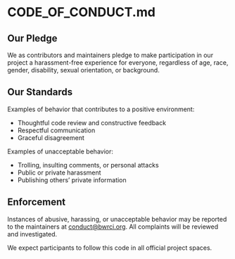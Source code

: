 
# CODE_OF_CONDUCT.md

## Our Pledge

We as contributors and maintainers pledge to make participation in our project a harassment-free experience for everyone, regardless of age, race, gender, disability, sexual orientation, or background.

## Our Standards

Examples of behavior that contributes to a positive environment:

- Thoughtful code review and constructive feedback
- Respectful communication
- Graceful disagreement

Examples of unacceptable behavior:

- Trolling, insulting comments, or personal attacks
- Public or private harassment
- Publishing others’ private information

## Enforcement

Instances of abusive, harassing, or unacceptable behavior may be reported to the maintainers at conduct@bwrci.org. All complaints will be reviewed and investigated.

We expect participants to follow this code in all official project spaces.
